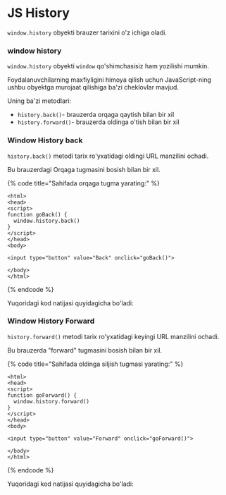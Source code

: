 # JS History

`window.history` obyekti brauzer tarixini o'z ichiga oladi.

### window history

`window.history` obyekti `window` qo'shimchasisiz ham yozilishi mumkin.

Foydalanuvchilarning maxfiyligini himoya qilish uchun JavaScript-ning ushbu obyektga murojaat qilishiga ba'zi cheklovlar mavjud.

Uning ba'zi metodlari:

* `history.back()`- brauzerda orqaga qaytish bilan bir xil
* `history.forward()`- brauzerda oldinga o'tish bilan bir xil

### Window History back

`history.back()` metodi tarix ro'yxatidagi oldingi URL manzilini ochadi.

Bu brauzerdagi Orqaga tugmasini bosish bilan bir xil.

{% code title="Sahifada orqaga tugma yarating:" %}
```
<html>
<head>
<script>
function goBack() {
  window.history.back()
}
</script>
</head>
<body>

<input type="button" value="Back" onclick="goBack()">

</body>
</html>
```
{% endcode %}

Yuqoridagi kod natijasi quyidagicha bo'ladi:

### Window History Forward

`history.forward()` metodi tarix ro'yxatidagi keyingi URL manzilini ochadi.

Bu brauzerda "forward" tugmasini bosish bilan bir xil.

{% code title="Sahifada oldinga siljish tugmasi yarating:" %}
```
<html>
<head>
<script>
function goForward() {
  window.history.forward()
}
</script>
</head>
<body>

<input type="button" value="Forward" onclick="goForward()">

</body>
</html>
```
{% endcode %}

Yuqoridagi kod natijasi quyidagicha bo'ladi:
